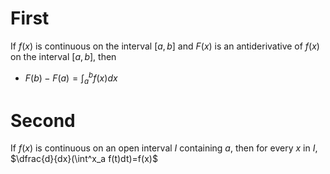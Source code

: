 

# First
If $f(x)$ is continuous on the interval $[a, b]$ and $F(x)$ is an antiderivative of $f(x)$ on the interval $[a, b]$, then
* $F(b) - F(a) = \int^b_a f(x)dx$

# Second
If $f(x)$ is continuous on an open interval $I$ containing $a$, then for every $x$ in $I$,
$\dfrac{d}{dx}(\int^x_a f(t)dt)=f(x)$

